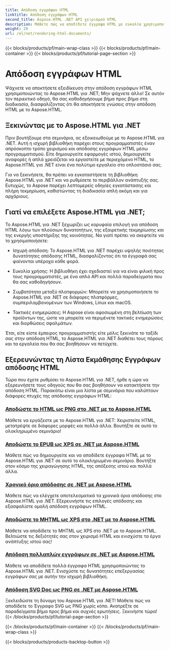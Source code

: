 ```yaml
---
title: Απόδοση εγγράφων HTML
linktitle: Απόδοση εγγράφων HTML
second_title: Aspose.HTML .NET API χειρισμού HTML
description: Μάθετε πώς να αποδίδετε έγγραφα HTML με ευκολία χρησιμοποιώντας εκπαιδευτικά προγράμματα Aspose.HTML για .NET. Εξερευνήστε μια ολοκληρωμένη λίστα εκμάθησης για να κυριαρχήσετε την απόδοση HTML.
weight: 29
url: /el/net/rendering-html-documents/
---
```


{{< blocks/products/pf/main-wrap-class >}}
{{< blocks/products/pf/main-container >}}
{{< blocks/products/pf/tutorial-page-section >}}

# Απόδοση εγγράφων HTML


Ψάχνετε να αποκτήσετε εξειδίκευση στην απόδοση εγγράφων HTML χρησιμοποιώντας το Aspose.HTML για .NET; Μην ψάχνετε άλλο! Σε αυτόν τον περιεκτικό οδηγό, θα σας καθοδηγήσουμε βήμα προς βήμα στη διαδικασία, διασφαλίζοντας ότι θα αποκτήσετε γνώσεις στην απόδοση HTML με το Aspose.HTML.

## Ξεκινώντας με το Aspose.HTML για .NET

Πριν βουτήξουμε στα σεμινάρια, ας εξοικειωθούμε με το Aspose.HTML για .NET. Αυτή η ισχυρή βιβλιοθήκη παρέχει στους προγραμματιστές έναν απρόσκοπτο τρόπο χειρισμού και απόδοσης εγγράφων HTML μέσω προγραμματισμού. Είτε δημιουργείτε εφαρμογές ιστού, δημιουργείτε αναφορές ή απλά χρειάζεται να εργαστείτε με περιεχόμενο HTML, το Aspose.HTML για .NET είναι ένα πολύτιμο εργαλείο στο οπλοστάσιό σας.

Για να ξεκινήσετε, θα πρέπει να εγκαταστήσετε τη βιβλιοθήκη Aspose.HTML για .NET και να ρυθμίσετε το περιβάλλον ανάπτυξής σας. Ευτυχώς, το Aspose παρέχει λεπτομερείς οδηγίες εγκατάστασης και πλήρη τεκμηρίωση, καθιστώντας τη διαδικασία απλή ακόμη και για αρχάριους.

## Γιατί να επιλέξετε Aspose.HTML για .NET;

Το Aspose.HTML για .NET ξεχωρίζει ως κορυφαία επιλογή για απόδοση HTML λόγω των πλούσιων δυνατοτήτων, της εξαιρετικής τεκμηρίωσης και της ενεργής υποστήριξης της κοινότητας. Να γιατί πρέπει να σκεφτείτε να το χρησιμοποιήσετε:

- Ισχυρή απόδοση: Το Aspose.HTML για .NET παρέχει υψηλής ποιότητας δυνατότητες απόδοσης HTML, διασφαλίζοντας ότι τα έγγραφά σας φαίνονται υπέροχα κάθε φορά.

- Ευκολία χρήσης: Η βιβλιοθήκη έχει σχεδιαστεί για να είναι φιλική προς τους προγραμματιστές, με ένα απλό API και πολλά παραδείγματα που θα σας καθοδηγήσουν.

- Συμβατότητα μεταξύ πλατφορμών: Μπορείτε να χρησιμοποιήσετε το Aspose.HTML για .NET σε διάφορες πλατφόρμες, συμπεριλαμβανομένων των Windows, Linux και macOS.

- Τακτικές ενημερώσεις: Η Aspose είναι αφοσιωμένη στη βελτίωση των προϊόντων της, ώστε να μπορείτε να περιμένετε τακτικές ενημερώσεις και διορθώσεις σφαλμάτων.

Έτσι, είτε είστε έμπειρος προγραμματιστής είτε μόλις ξεκινάτε το ταξίδι σας στην απόδοση HTML, το Aspose.HTML για .NET διαθέτει τους πόρους και τα εργαλεία που θα σας βοηθήσουν να πετύχετε.

## Εξερευνώντας τη Λίστα Εκμάθησης Εγγράφων απόδοσης HTML

Τώρα που έχετε ρυθμίσει το Aspose.HTML για .NET, ήρθε η ώρα να εξερευνήσετε τους οδηγούς που θα σας βοηθήσουν να κατακτήσετε την απόδοση HTML. Παρακάτω είναι μια λίστα με σεμινάρια που καλύπτουν διάφορες πτυχές της απόδοσης εγγράφων HTML:

### [Αποδώστε το HTML ως PNG στο .NET με το Aspose.HTML](./render-html-as-png/)
Μάθετε να εργάζεστε με το Aspose.HTML για .NET: Χειριστείτε HTML, μετατρέψτε σε διάφορες μορφές και πολλά άλλα. Βουτήξτε σε αυτό το ολοκληρωμένο σεμινάριο!
### [Αποδώστε το EPUB ως XPS σε .NET με Aspose.HTML](./render-epub-as-xps/)
Μάθετε πώς να δημιουργείτε και να αποδίδετε έγγραφα HTML με το Aspose.HTML για .NET σε αυτό το ολοκληρωμένο σεμινάριο. Βουτήξτε στον κόσμο της χειραγώγησης HTML, της απόξεσης ιστού και πολλά άλλα.
### [Χρονικό όριο απόδοσης σε .NET με Aspose.HTML](./rendering-timeout/)
Μάθετε πώς να ελέγχετε αποτελεσματικά τα χρονικά όρια απόδοσης στο Aspose.HTML για .NET. Εξερευνήστε τις επιλογές απόδοσης και εξασφαλίστε ομαλή απόδοση εγγράφων HTML.
### [Αποδώστε το MHTML ως XPS στο .NET με το Aspose.HTML](./render-mhtml-as-xps/)
 Μάθετε να αποδίδετε το MHTML ως XPS στο .NET με το Aspose.HTML. Βελτιώστε τις δεξιότητές σας στον χειρισμό HTML και ενισχύστε τα έργα ανάπτυξης ιστού σας!
### [Απόδοση πολλαπλών εγγράφων σε .NET με Aspose.HTML](./render-multiple-documents/)
Μάθετε να αποδίδετε πολλά έγγραφα HTML χρησιμοποιώντας το Aspose.HTML για .NET. Ενισχύστε τις δυνατότητες επεξεργασίας εγγράφων σας με αυτήν την ισχυρή βιβλιοθήκη.
### [Απόδοση SVG Doc ως PNG σε .NET με Aspose.HTML](./render-svg-doc-as-png/)
Ξεκλειδώστε τη δύναμη του Aspose.HTML για .NET! Μάθετε πώς να αποδίδετε το Έγγραφο SVG ως PNG χωρίς κόπο. Ανατρέξτε σε παραδείγματα βήμα προς βήμα και συχνές ερωτήσεις. Ξεκινήστε τώρα!
{{< /blocks/products/pf/tutorial-page-section >}}

{{< /blocks/products/pf/main-container >}}
{{< /blocks/products/pf/main-wrap-class >}}

{{< blocks/products/products-backtop-button >}}
